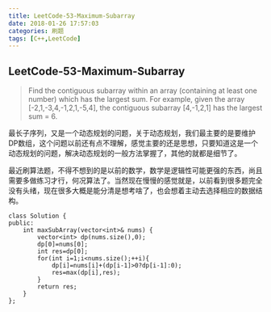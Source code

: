 ```yaml
---
title: LeetCode-53-Maximum-Subarray
date: 2018-01-26 17:57:03
categories: 刷题
tags: [C++,LeetCode]
---
```

## LeetCode-53-Maximum-Subarray
> Find the contiguous subarray within an array (containing at least one number) which has the largest sum.
For example, given the array [-2,1,-3,4,-1,2,1,-5,4],
the contiguous subarray [4,-1,2,1] has the largest sum = 6.

最长子序列，又是一个动态规划的问题，关于动态规划，我们最主要的是要维护DP数组，这个问题以前还有点不理解，感觉主要的还是思想，只要知道这是一个动态规划的问题，解决动态规划的一般方法掌握了，其他的就都是细节了。

最近刷算法题，不得不想到的是以前的数学，数学是逻辑性可能更强的东西，尚且需要多做练习才行，何况算法了。当然现在慢慢的感觉就是，以前看到很多题完全没有头绪，现在很多大概是能分清是想考啥了，也会想着主动去选择相应的数据结构。
```
class Solution {
public:
    int maxSubArray(vector<int>& nums) {
        vector<int> dp(nums.size(),0);
        dp[0]=nums[0];
        int res=dp[0];
        for(int i=1;i<nums.size();++i){
            dp[i]=nums[i]+(dp[i-1]>0?dp[i-1]:0);
            res=max(dp[i],res);
        }
        return res;
    }
};
```

